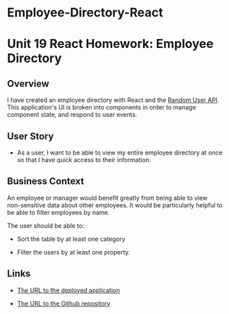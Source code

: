 # Employee-Directory-React

# Unit 19 React Homework: Employee Directory

## Overview

I have created an employee directory with React and the [Random User API](https://randomuser.me/). This application's UI is broken into components in order to manage component state, and respond to user events.

## User Story

* As a user, I want to be able to view my entire employee directory at once so that I have quick access to their information.

## Business Context

An employee or manager would benefit greatly from being able to view non-sensitive data about other employees. It would be particularly helpful to be able to filter employees by name.

The user should be able to:

  * Sort the table by at least one category

  * Filter the users by at least one property.


## Links

* [The URL to the deployed application]()

* [The URL to the Github repository](https://github.com/The-Chioma/Employee-Directory-React)